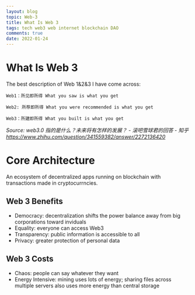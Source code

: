 ```yaml
---
layout: blog
topic: Web-3
title: What Is Web 3
tags: tech web3 web internet blockchain DAO
comments: true
date: 2022-01-24
---
```


# What Is Web 3

The best description of Web 1&2&3 I have come across:

`Web1：所见即所得 What you saw is what you get`

`Web2: 所荐即所得 What you were recommended is what you get`

`Web3：所建即所得 What you built is what you get`

_Source: web3.0 指的是什么？未来将有怎样的发展？ - 滚吧雪球君的回答 - 知乎
https://www.zhihu.com/question/341559382/answer/2272136420_

# Core Architecture

An ecosystem of decentralized apps running on blockchain with transactions made in cryptocurrncies.

## Web 3 Benefits
*   Democracy: decentralization shifts the power balance away from big corporations toward inviduals
*   Equality: everyone can access Web3
*   Transparency: public information is accessible to all
*   Privacy: greater protection of personal data

## Web 3 Costs
*   Chaos: people can say whatever they want
*   Energy Intensive: mining uses lots of energy; sharing files across multiple servers also uses more energy than central storage
